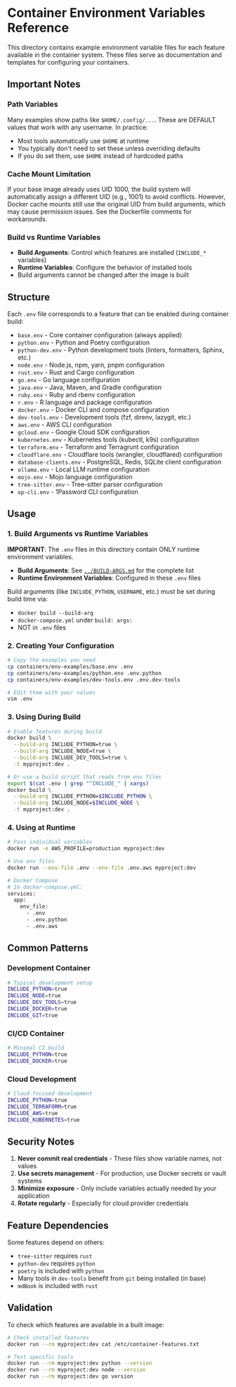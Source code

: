 # Container Environment Variables Reference

This directory contains example environment variable files for each feature available in the container system. These files serve as documentation and templates for configuring your containers.

## Important Notes

### Path Variables

Many examples show paths like `$HOME/.config/...`. These are DEFAULT values that work with any username. In practice:

- Most tools automatically use `$HOME` at runtime
- You typically don't need to set these unless overriding defaults
- If you do set them, use `$HOME` instead of hardcoded paths

### Cache Mount Limitation

If your base image already uses UID 1000, the build system will automatically assign a different UID (e.g., 1001) to avoid conflicts. However, Docker cache mounts still use the original UID from build arguments, which may cause permission issues. See the Dockerfile comments for workarounds.

### Build vs Runtime Variables

- **Build Arguments**: Control which features are installed (`INCLUDE_*` variables)
- **Runtime Variables**: Configure the behavior of installed tools
- Build arguments cannot be changed after the image is built

## Structure

Each `.env` file corresponds to a feature that can be enabled during container build:

- `base.env` - Core container configuration (always applied)
- `python.env` - Python and Poetry configuration
- `python-dev.env` - Python development tools (linters, formatters, Sphinx, etc.)
- `node.env` - Node.js, npm, yarn, pnpm configuration
- `rust.env` - Rust and Cargo configuration
- `go.env` - Go language configuration
- `java.env` - Java, Maven, and Gradle configuration
- `ruby.env` - Ruby and rbenv configuration
- `r.env` - R language and package configuration
- `docker.env` - Docker CLI and compose configuration
- `dev-tools.env` - Development tools (fzf, direnv, lazygit, etc.)
- `aws.env` - AWS CLI configuration
- `gcloud.env` - Google Cloud SDK configuration
- `kubernetes.env` - Kubernetes tools (kubectl, k9s) configuration
- `terraform.env` - Terraform and Terragrunt configuration
- `cloudflare.env` - Cloudflare tools (wrangler, cloudflared) configuration
- `database-clients.env` - PostgreSQL, Redis, SQLite client configuration
- `ollama.env` - Local LLM runtime configuration
- `mojo.env` - Mojo language configuration
- `tree-sitter.env` - Tree-sitter parser configuration
- `op-cli.env` - 1Password CLI configuration

## Usage

### 1. Build Arguments vs Runtime Variables

**IMPORTANT**: The `.env` files in this directory contain ONLY runtime environment variables.

- **Build Arguments**: See [`../BUILD-ARGS.md`](../BUILD-ARGS.md) for the complete list
- **Runtime Environment Variables**: Configured in these `.env` files

Build arguments (like `INCLUDE_PYTHON`, `USERNAME`, etc.) must be set during build time via:

- `docker build --build-arg`
- `docker-compose.yml` under `build: args:`
- NOT in `.env` files

### 2. Creating Your Configuration

```bash
# Copy the examples you need
cp containers/env-examples/base.env .env
cp containers/env-examples/python.env .env.python
cp containers/env-examples/dev-tools.env .env.dev-tools

# Edit them with your values
vim .env
```

### 3. Using During Build

```bash
# Enable features during build
docker build \
  --build-arg INCLUDE_PYTHON=true \
  --build-arg INCLUDE_NODE=true \
  --build-arg INCLUDE_DEV_TOOLS=true \
  -t myproject:dev .

# Or use a build script that reads from env files
export $(cat .env | grep "^INCLUDE_" | xargs)
docker build \
  --build-arg INCLUDE_PYTHON=$INCLUDE_PYTHON \
  --build-arg INCLUDE_NODE=$INCLUDE_NODE \
  -t myproject:dev .
```

### 4. Using at Runtime

```bash
# Pass individual variables
docker run -e AWS_PROFILE=production myproject:dev

# Use env files
docker run --env-file .env --env-file .env.aws myproject:dev

# Docker Compose
# In docker-compose.yml:
services:
  app:
    env_file:
      - .env
      - .env.python
      - .env.aws
```

## Common Patterns

### Development Container

```bash
# Typical development setup
INCLUDE_PYTHON=true
INCLUDE_NODE=true
INCLUDE_DEV_TOOLS=true
INCLUDE_DOCKER=true
INCLUDE_GIT=true
```

### CI/CD Container

```bash
# Minimal CI build
INCLUDE_PYTHON=true
INCLUDE_DOCKER=true
```

### Cloud Development

```bash
# Cloud-focused development
INCLUDE_PYTHON=true
INCLUDE_TERRAFORM=true
INCLUDE_AWS=true
INCLUDE_KUBERNETES=true
```

## Security Notes

1. **Never commit real credentials** - These files show variable names, not values
2. **Use secrets management** - For production, use Docker secrets or vault systems
3. **Minimize exposure** - Only include variables actually needed by your application
4. **Rotate regularly** - Especially for cloud provider credentials

## Feature Dependencies

Some features depend on others:

- `tree-sitter` requires `rust`
- `python-dev` requires `python`
- `poetry` is included with `python`
- Many tools in `dev-tools` benefit from `git` being installed (in base)
- `mdBook` is included with `rust`

## Validation

To check which features are available in a built image:

```bash
# Check installed features
docker run --rm myproject:dev cat /etc/container-features.txt

# Test specific tools
docker run --rm myproject:dev python --version
docker run --rm myproject:dev node --version
docker run --rm myproject:dev go version
```
